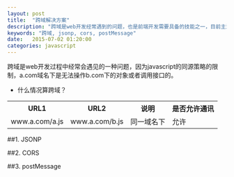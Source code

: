 ```yaml
---
layout: post
title:  "跨域解决方案"
description: "跨域是web开发经常遇到的问题，也是前端开发需要具备的技能之一，目前主流处理跨域的方法有jsonp、cors、postMessage"
keywords: "跨域, jsonp, cors, postMessage"
date:   2015-07-02 01:20:00
categories: javascript
---
```


跨域是web开发过程中经常会遇见的一种问题，因为javascript的同源策略的限制，a.com域名下是无法操作b.com下的对象或者调用接口的。

- 什么情况算跨域？
<table align="center">
	<tr>
		<th>URL1</th>
		<th>URL2</th>
		<th>说明</th>
		<th>是否允许通讯</th>
	</tr>
	<tr>
		<td>www.a.com/a.js</td>
		<td>www.a.com/b.js</td>
		<td>同一域名下</td>
		<td>允许</td>
	</tr>
</table>

##1. JSONP


##2. CORS


##3. postMessage

